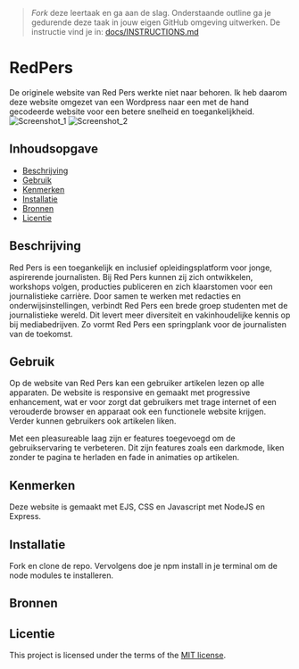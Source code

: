 > _Fork_ deze leertaak en ga aan de slag. Onderstaande outline ga je gedurende deze taak in jouw eigen GitHub omgeving uitwerken. De instructie vind je in: [docs/INSTRUCTIONS.md](docs/INSTRUCTIONS.md)

# RedPers
De originele website van Red Pers werkte niet naar behoren. Ik heb daarom deze website omgezet van een Wordpress naar een met de hand gecodeerde website voor een betere snelheid en toegankelijkheid.
![Screenshot_1](https://github.com/Khdulkadir/pleasurable-ui/assets/144004145/59aaf542-d356-4f3e-acb7-69e1217a0763)
![Screenshot_2](https://github.com/Khdulkadir/pleasurable-ui/assets/144004145/1529391f-06c2-4a00-9c9c-6928711abc36)

## Inhoudsopgave

  * [Beschrijving](#beschrijving)
  * [Gebruik](#gebruik)
  * [Kenmerken](#kenmerken)
  * [Installatie](#installatie)
  * [Bronnen](#bronnen)
  * [Licentie](#licentie)

## Beschrijving
Red Pers is een toegankelijk en inclusief opleidingsplatform voor jonge, aspirerende journalisten. Bij Red Pers kunnen zij zich ontwikkelen, workshops volgen, producties publiceren en zich klaarstomen voor een journalistieke carrière. Door samen te werken met redacties en onderwijsinstellingen, verbindt Red Pers een brede groep studenten met de journalistieke wereld. Dit levert meer diversiteit en vakinhoudelijke kennis op bij mediabedrijven. Zo vormt Red Pers een springplank voor de journalisten van de toekomst.


## Gebruik
Op de website van Red Pers kan een gebruiker artikelen lezen op alle apparaten. De website is responsive en gemaakt met progressive enhancement, wat er voor zorgt dat gebruikers met trage internet of een verouderde browser en apparaat ook een functionele website krijgen. Verder kunnen gebruikers ook artikelen liken.

Met een pleasureable laag zijn er features toegevoegd om de gebruikservaring te verbeteren. Dit zijn features zoals een darkmode, liken zonder te pagina te herladen en fade in animaties op artikelen.

## Kenmerken
Deze website is gemaakt met EJS, CSS en Javascript met NodeJS en Express. 

## Installatie
Fork en clone de repo. Vervolgens doe je npm install in je terminal om de node modules te installeren.

## Bronnen

## Licentie

This project is licensed under the terms of the [MIT license](./LICENSE).
